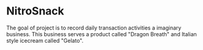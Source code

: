 # NitroSnack
The goal of project is to record daily transaction activities a imaginary business. This business serves a product called "Dragon      Breath" and Italian style icecream called "Gelato".
